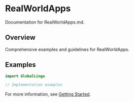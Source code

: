 # RealWorldApps 

Documentation for RealWorldApps.md.

## Overview

Comprehensive examples and guidelines for RealWorldApps.

## Examples

```swift
import GlobalLingo

// Implementation examples
```

For more information, see [Getting Started](../Documentation/GettingStarted.md).
